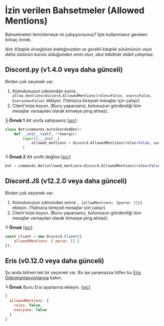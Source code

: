 # İzin verilen Bahsetmeler (Allowed Mentions)
Bahsetmeleri temizlemeye mi çalışıyorsunuz? İşte kullanmanız gereken birkaç örnek.

*Not: Kitaplık örneğinize baktığınızdan ve gerekli kitaplık sürümünün veya daha üstünün kurulu olduğundan emin olun, aksi takdirde stabil çalışmaz.*

## Discord.py (v1.4.0 veya daha günceli)

Birden çok seçenek var:
1) Komutunuzun çıktısından sonra `, allow_mentions=discord.AllowedMentions(roles=False, users=False, Everyone=False)` ekleyin. (Yalnızca bireysel mesajlar için çalışır).
2) Client'inize koyun. (Bunu yaparsanız, botunuzun gönderdiği tüm mesajlar varsayılan olarak kimseye ping atmaz).

**╠ Örnek 1** Alt sınıfa sahipseniz [[src]](https://github.com/TheMoksej/Dredd/blob/76ff9608af1bd5a09a89f523996d57103a83b471/bot.py#L107):
```py
class Bot(commands.AutoShardedBot):
    def __init__(self, **kwargs):
        super().__init__(
            allowed_mentions = discord.AllowedMentions(roles=False, users=False, everyone=False),
        )
```

**╚ Örnek 2** Alt sınıflı değilse [[src]](https://github.com/discordextremelist/bot/blob/915d203ca2b4ae4bbf9f55cb303c5dc5a4b17e8f/bot.py#L59):
```py
bot = commands.Bot(allowed_mentions=discord.AllowedMentions(roles=False, users=False, everyone=False))
```

## Discord.JS (v12.2.0 veya daha günceli)

Birden çok seçenek var:
1) Komutunuzun çıktısından sonra `, {allowMentions: {parse: []}}` ekleyin. (Yalnızca bireysel mesajlar için çalışır).
2) Client'inize koyun. (Bunu yaparsanız, botunuzun gönderdiği tüm mesajlar varsayılan olarak kimseye ping atmaz).

**╚ Örnek** [[src]](https://github.com/discordextremelist/website/blob/5394fcd179d5fc75e0ef9fbb9e674186a13f620a/src/Util/Services/discord.ts#L30)
```js
const client = new Discord.Client({
    allowedMentions: { parse: [] }
});
```

## Eris (v0.12.0 veya daha günceli)

Şu anda bilinen tek bir seçenek var. Bu işe yaramazsa lütfen bu [Eris Dökümantasyonlarına](https://abal.moe/Eris/docs/PrivateChannel#function-createMessage) bakın.

**╚ Örnek** Bunu Eris ayarlarına ekleyin. [[src]](# "Franklin#8888 (425966117840748545)")
```js
{
  allowedMentions: {
    roles: false,
    everyone: false
  }
}
```
